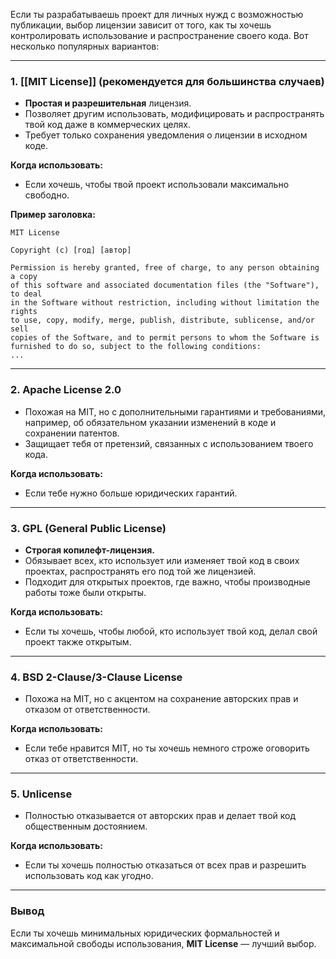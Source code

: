 Если ты разрабатываешь проект для личных нужд с возможностью публикации, выбор лицензии зависит от того, как ты хочешь контролировать использование и распространение своего кода. Вот несколько популярных вариантов:

---

### **1. [[MIT License]] (рекомендуется для большинства случаев)**

- **Простая и разрешительная** лицензия.
- Позволяет другим использовать, модифицировать и распространять твой код даже в коммерческих целях.
- Требует только сохранения уведомления о лицензии в исходном коде.

**Когда использовать:**

- Если хочешь, чтобы твой проект использовали максимально свободно.

**Пример заголовка:**

```text
MIT License

Copyright (c) [год] [автор]

Permission is hereby granted, free of charge, to any person obtaining a copy
of this software and associated documentation files (the "Software"), to deal
in the Software without restriction, including without limitation the rights
to use, copy, modify, merge, publish, distribute, sublicense, and/or sell
copies of the Software, and to permit persons to whom the Software is
furnished to do so, subject to the following conditions:
...
```

---

### **2. Apache License 2.0**

- Похожая на MIT, но с дополнительными гарантиями и требованиями, например, об обязательном указании изменений в коде и сохранении патентов.
- Защищает тебя от претензий, связанных с использованием твоего кода.

**Когда использовать:**

- Если тебе нужно больше юридических гарантий.

---

### **3. GPL (General Public License)**

- **Строгая копилефт-лицензия.**
- Обязывает всех, кто использует или изменяет твой код в своих проектах, распространять его под той же лицензией.
- Подходит для открытых проектов, где важно, чтобы производные работы тоже были открыты.

**Когда использовать:**

- Если ты хочешь, чтобы любой, кто использует твой код, делал свой проект также открытым.

---

### **4. BSD 2-Clause/3-Clause License**

- Похожа на MIT, но с акцентом на сохранение авторских прав и отказом от ответственности.

**Когда использовать:**

- Если тебе нравится MIT, но ты хочешь немного строже оговорить отказ от ответственности.

---

### **5. Unlicense**

- Полностью отказывается от авторских прав и делает твой код общественным достоянием.

**Когда использовать:**

- Если ты хочешь полностью отказаться от всех прав и разрешить использовать код как угодно.

---

### **Вывод**

Если ты хочешь минимальных юридических формальностей и максимальной свободы использования, **MIT License** — лучший выбор.